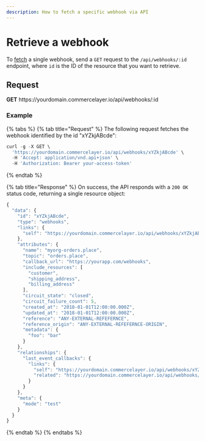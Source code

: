 ```yaml
---
description: How to fetch a specific webhook via API
---
```


# Retrieve a webhook

To <a href="https://docs.commercelayer.io/developers/fetching-resources" target="_blank">fetch</a> a single webhook, send a `GET` request to the `/api/webhooks/:id` endpoint, where `id` is the ID of the resource that you want to retrieve.

## Request

**GET** https://<i></i>yourdomain.commercelayer.io/api/webhooks/:id

### **Example**

{% tabs %}
{% tab title="Request" %}
The following request fetches the webhook identified by the id "xYZkjABcde":

```javascript
curl -g -X GET \
  'https://yourdomain.commercelayer.io/api/webhooks/xYZkjABcde' \
  -H 'Accept: application/vnd.api+json' \
  -H 'Authorization: Bearer your-access-token'
```
{% endtab %}

{% tab title="Response" %}
On success, the API responds with a `200 OK` status code, returning a single resource object:

```javascript
{
  "data": {
    "id": "xYZkjABcde",
    "type": "webhooks",
    "links": {
      "self": "https://yourdomain.commercelayer.io/api/webhooks/xYZkjABcde"
    },
    "attributes": {
      "name": "myorg-orders.place",
      "topic": "orders.place",
      "callback_url": "https://yourapp.com/webhooks",
      "include_resources": [
        "customer",
        "shipping_address",
        "billing_address"
      ],
      "circuit_state": "closed",
      "circuit_failure_count": 5,
      "created_at": "2018-01-01T12:00:00.000Z",
      "updated_at": "2018-01-01T12:00:00.000Z",
      "reference": "ANY-EXTERNAL-REFEFERNCE",
      "reference_origin": "ANY-EXTERNAL-REFEFERNCE-ORIGIN",
      "metadata": {
        "foo": "bar"
      }
    },
    "relationships": {
      "last_event_callbacks": {
        "links": {
          "self": "https://yourdomain.commercelayer.io/api/webhooks/xYZkjABcde/relationships/last_event_callbacks",
          "related": "https://yourdomain.commercelayer.io/api/webhooks/xYZkjABcde/last_event_callbacks"
        }
      }
    },
    "meta": {
      "mode": "test"
    }
  }
}
```
{% endtab %}
{% endtabs %}

